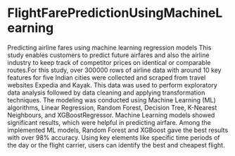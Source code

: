 # FlightFarePredictionUsingMachineLearning
Predicting airline fares using machine learning regression models 
This study enables customers to predict future airfares and also the airline industry to keep track of competitor prices on identical or comparable routes.For this study, over 300000 rows of airline data with around 10 key features for five Indian cities were collected and scraped from travel websites Expedia and Kayak. This data was used to perform exploratory data analysis followed by data cleaning and applying transformation techniques. The modeling was conducted using Machine Learning (ML) algorithms, Linear Regression, Random Forest, Decision Tree, K-Nearest Neighbours, and XGBoostRegressor. Machine Learning models showed significant results, which were helpful in predicting airfare. Among the implemented ML models, Random Forest and XGBoost gave the best results with over 98% accuracy. Using key elements like specific time periods of the day or the flight carrier, users can identify the best and cheapest flight.

